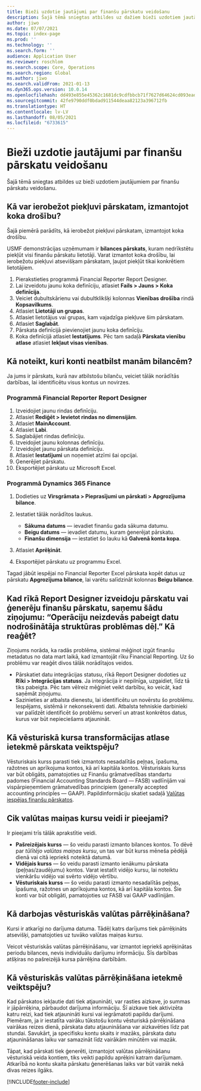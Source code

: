 ```yaml
---
title: Bieži uzdotie jautājumi par finanšu pārskatu veidošanu
description: Šajā tēmā sniegtas atbildes uz dažiem bieži uzdotiem jautājumiem par finanšu pārskatu veidošanu.
author: jiwo
ms.date: 07/07/2021
ms.topic: index-page
ms.prod: ''
ms.technology: ''
ms.search.form: ''
audience: Application User
ms.reviewer: roschlom
ms.search.scope: Core, Operations
ms.search.region: Global
ms.author: jiwo
ms.search.validFrom: 2021-01-13
ms.dyn365.ops.version: 10.0.14
ms.openlocfilehash: dd493e855e45362c1681dc9cdfbbcb71f7627d64624cd093eadab32fd966c174
ms.sourcegitcommit: 42fe9790ddf0bdad911544deaa82123a396712fb
ms.translationtype: HT
ms.contentlocale: lv-LV
ms.lasthandoff: 08/05/2021
ms.locfileid: "6733615"
---
```

# <a name="financial-reporting-faq"></a>Bieži uzdotie jautājumi par finanšu pārskatu veidošanu

Šajā tēmā sniegtas atbildes uz bieži uzdotiem jautājumiem par finanšu pārskatu veidošanu.

## <a name="how-do-i-restrict-access-to-a-report-by-using-tree-security"></a>Kā var ierobežot piekļuvi pārskatam, izmantojot koka drošību?

Šajā piemērā parādīts, kā ierobežot piekļuvi pārskatam, izmantojot koka drošību.

USMF demonstrācijas uzņēmumam ir **bilances pārskats**, kuram nedrīkstētu piekļūt visi finanšu pārskatu lietotāji. Varat izmantot koka drošību, lai ierobežotu piekļuvi atsevišķam pārskatam, ļaujot piekļūt tikai konkrētiem lietotājiem.

1. Pierakstieties programmā Financial Reporter Report Designer.
2. Lai izveidotu jaunu koka definīciju, atlasiet **Fails \> Jauns \> Koka definīcija**.
3. Veiciet dubultskārienu vai dubultklikšķi kolonnas **Vienības drošība** rindā **Kopsavilkums**.
4. Atlasiet **Lietotāji un grupas**.
5. Atlasiet lietotājus vai grupas, kam vajadzīga piekļuve šim pārskatam.
6. Atlasiet **Saglabāt**.
7. Pārskata definīcijā pievienojiet jaunu koka definīciju.
8. Koka definīcijā atlasiet **Iestatījums**. Pēc tam sadaļā **Pārskata vienību atlase** atlasiet **Iekļaut visas vienības**.

## <a name="how-do-i-identify-which-accounts-dont-match-my-balances"></a>Kā noteikt, kuri konti neatbilst manām bilancēm?

Ja jums ir pārskats, kurā nav atbilstošu bilanču, veiciet tālāk norādītās darbības, lai identificētu visus kontus un novirzes.

### <a name="in-financial-reporter-report-designer"></a>Programmā Financial Reporter Report Designer

1. Izveidojiet jaunu rindas definīciju.
2. Atlasiet **Rediģēt \> Ievietot rindas no dimensijām**.
3. Atlasiet **MainAccount**.
4. Atlasiet **Labi**.
5. Saglabājiet rindas definīciju.
6. Izveidojiet jaunu kolonnas definīciju.
7. Izveidojiet jaunu pārskata definīciju.
8. Atlasiet **Iestatījumi** un noņemiet atzīmi šai opcijai.
9. Ģenerējiet pārskatu. 
10. Eksportējiet pārskatu uz Microsoft Excel.

### <a name="in-dynamics-365-finance"></a>Programmā Dynamics 365 Finance

1. Dodieties uz **Virsgrāmata \> Pieprasījumi un pārskati \> Apgrozījuma bilance**.
2. Iestatiet tālāk norādītos laukus.

    - **Sākuma datums** — ievadiet finanšu gada sākuma datumu.
    - **Beigu datums** — ievadiet datumu, kuram ģenerējat pārskatu.
    - **Finanšu dimensija** — iestatiet šo lauku kā **Galvenā konta kopa**.

3. Atlasiet **Aprēķināt**.
4. Eksportējiet pārskatu uz programmu Excel.

Tagad jābūt iespējai no Financial Reporter Excel pārskata kopēt datus uz pārskatu **Apgrozījuma bilance**, lai varētu salīdzināt kolonnas **Beigu bilance**.

## <a name="when-i-design-a-report-in-report-designer-or-when-i-generate-a-financial-report-i-received-the-following-message-the-operation-could-not-be-completed-due-to-a-problem-in-the-data-provider-framework-how-should-i-respond"></a>Kad rīkā Report Designer izveidoju pārskatu vai ģenerēju finanšu pārskatu, saņemu šādu ziņojumu: “Operāciju neizdevās pabeigt datu nodrošinātāja struktūras problēmas dēļ.” Kā reaģēt?

Ziņojums norāda, ka radās problēma, sistēmai mēģinot izgūt finanšu metadatus no data mart laikā, kad izmantojāt rīku Financial Reporting. Uz šo problēmu var reaģēt divos tālāk norādītajos veidos.

- Pārskatiet datu integrācijas statusu, rīkā Report Designer dodoties uz **Rīki \> Integrācijas statuss**. Ja integrācija ir nepilnīga, uzgaidiet, līdz tā tiks pabeigta. Pēc tam vēlreiz mēģiniet veikt darbību, ko veicāt, kad saņēmāt ziņojumu.
- Sazinieties ar atbalsta dienestu, lai identificētu un novērstu šo problēmu. Iespējams, sistēmā ir nekonsekventi dati. Atbalsta tehniskie darbinieki var palīdzēt identificēt šo problēmu serverī un atrast konkrētos datus, kurus var būt nepieciešams atjaunināt.

## <a name="how-does-the-selection-of-historical-rate-translation-affect-report-performance"></a>Kā vēsturiskā kursa transformācijas atlase ietekmē pārskata veiktspēju?

Vēsturiskais kurss parasti tiek izmantots nesadalītās peļņas, īpašuma, ražotnes un aprīkojuma kontos, kā arī kapitāla kontos. Vēsturiskais kurss var būt obligāts, pamatojoties uz Finanšu grāmatvedības standartu padomes (Financial Accounting Standards Board — FASB) vadlīnijām vai vispārpieņemtiem grāmatvedības principiem (generally accepted accounting principles — GAAP). Papildinformāciju skatiet sadaļā [Valūtas iespējas finanšu pārskatos](financial-reporting-currency-capability.md).

## <a name="how-many-types-of-currency-rate-are-there"></a>Cik valūtas maiņas kursu veidi ir pieejami?

Ir pieejami trīs tālāk aprakstītie veidi.

- **Pašreizējais kurss** — šo veidu parasti izmanto bilances kontos. To dēvē par *tūlītējo valūtas maiņas kursu*, un tas var būt kurss mēneša pēdējā dienā vai citā iepriekš noteiktā datumā.
- **Vidējais kurss** — šo veidu parasti izmanto ienākumu pārskata (peļņas/zaudējumu) kontos. Varat iestatīt vidējo kursu, lai noteiktu vienkāršu vidējo vai svērto vidējo vērtību.
- **Vēsturiskais kurss** — šo veidu parasti izmanto nesadalītās peļņas, īpašuma, ražotnes un aprīkojuma kontos, kā arī kapitāla kontos. Šie konti var būt obligāti, pamatojoties uz FASB vai GAAP vadlīnijām.

## <a name="how-does-historical-currency-translation-work"></a>Kā darbojas vēsturiskās valūtas pārrēķināšana?

Kursi ir atkarīgi no darījuma datuma. Tādēļ katrs darījums tiek pārrēķināts atsevišķi, pamatojoties uz tuvāko valūtas maiņas kursu.

Veicot vēsturiskās valūtas pārrēķināšanu, var izmantot iepriekš aprēķinātas periodu bilances, nevis individuālu darījumu informāciju. Šīs darbības atšķiras no pašreizējā kursa pārrēķina darbībām.

## <a name="how-does-historical-currency-translation-affect-performance"></a>Kā vēsturiskās valūtas pārrēķināšana ietekmē veiktspēju?

Kad pārskatos iekļautie dati tiek atjaunināti, var rasties aizkave, jo summas ir jāpārrēķina, pārbaudot darījuma informāciju. Šī aizkave tiek aktivizēta katru reizi, kad tiek atjaunināti kursi vai iegrāmatoti papildu darījumi. Piemēram, ja ir iestatīta vairāku tūkstošu kontu vēsturiskā pārrēķināšana vairākas reizes dienā, pārskata datu atjaunināšana var aizkavēties līdz pat stundai. Savukārt, ja specifisku kontu skaits ir mazāks, pārskata datu atjaunināšanas laiku var samazināt līdz vairākām minūtēm vai mazāk.

Tāpat, kad pārskati tiek ģenerēti, izmantojot valūtas pārrēķināšanu vēsturiskā veida kontiem, tiks veikti papildu aprēķini katram darījumam. Atkarībā no kontu skaita pārskatu ģenerēšanas laiks var būt vairāk nekā divas reizes ilgāks.

[!INCLUDE[footer-include](../../includes/footer-banner.md)]
